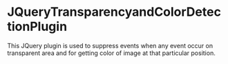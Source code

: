 JQueryTransparencyandColorDetectionPlugin
=========================================

This JQuery plugin is used to suppress events when any event occur on transparent area and for getting color of image at that particular position.
